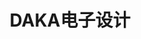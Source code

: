 ---
description: 这个真是懂得自然懂，不懂的一点也不懂了。
layout: post
results:
- primaryGenreName: Productivity
  version: '1.0'
  trackViewUrl: https://itunes.apple.com/cn/app/daka-dian-zi-she-ji/id707972563?mt=8&uo=4
  artworkUrl100: http://a456.phobos.apple.com/us/r30/Purple4/v4/e1/51/6f/e1516fbc-e23b-d479-76ca-7db6803b06ee/mzl.hrlixwtb.png
  artworkUrl60: http://a1832.phobos.apple.com/us/r30/Purple4/v4/64/44/d2/6444d245-771c-389d-a27e-2117b6c1b111/Icon.png
  userRatingCountForCurrentVersion: 7
  sellerName: Beijing Mingyi Zhixun Consulting Service Co., Ltd.
  supportedDevices:
  - iPhone-3GS
  - iPadFourthGen
  - iPhone4
  - iPadFourthGen4G
  - iPodTouchFifthGen
  - iPhone5s
  - iPadThirdGen4G
  - iPodTouchThirdGen
  - iPhone5c
  - iPadMini
  - iPhone4S
  - iPad23G
  - iPad3G
  - iPodTouchourthGen
  - iPhone5
  - iPadWifi
  - iPadThirdGen
  - iPadMini4G
  - iPad2Wifi
  genres:
  - 效率
  - 参考
  trackName: DAKA电子设计
  description: '最贴心的电子工程师设计助手，20多种常用电子工程计算，各种连接器引脚定义，以及各种常用电子资料快速查询。


    V1.0版包含功能：

    计算器功能：

    电容并联计算、电阻并联计算、LED限流电阻计算、三极管偏置电压计算

    三极管开关饱和度计算

    运算放大器低通滤波计算

    运算放大器高通滤波计算

    带通滤波器设计计算

    R-C滤波截止频率计算

    惠斯登电桥计算

    恒流源计算

    电阻分压计算

    场效应管缓冲区偏差计算

    DC-DC电路设计计算


    接口引脚资料：

    USB引脚、串口引脚、并行接口引脚、以太网接口引脚、标准插座引脚、SCART接口引脚、DVI接口引脚、HDMI接口引脚、Display Port、VGA接口定义、S端子接口定义、VESA连接器定义、

    JACK接口定义、火线接口定义、RCA接口引脚定义、XLR及及DMX接口、ATX电源接口定义、PC Molex接口定义、SATA接口定义、PS/2-AT接口定义、25PIN电话电缆颜色代码、光纤电缆颜色代码、MIDI引脚定义、苹果30针接口引脚定义、PMDI引脚定义、OBD-Ⅱ车用连接器引脚定义


    元件资料：

    PIC/AVR资料、元件资料查询、物质电阻率表、AWG与SWG线规、截流量表、标准电阻表、标准电容表、电容标记代码表、电路原理图符号、SMD封装尺寸、符号缩略词表、国际单位制词头、ASCII表、布尔逻辑门、7400系列IC、开关信息、78XX系列芯片、电池、分贝表、无线电频率。'
  price: 0
  trackId: 707972563
  releaseDate: '2013-09-23T05:35:22Z'
  screenshotUrls:
  - http://a5.mzstatic.com/us/r30/Purple4/v4/75/17/e1/7517e135-98b1-9e54-282b-9f169f7f6427/screen1136x1136.jpeg
  - http://a1.mzstatic.com/us/r30/Purple/v4/aa/fd/48/aafd48b4-f04d-f127-9703-a6d54d3858ec/screen1136x1136.jpeg
  - http://a1.mzstatic.com/us/r30/Purple6/v4/9c/3f/a4/9c3fa415-64f5-29de-7299-77d248726ec0/screen1136x1136.jpeg
  - http://a5.mzstatic.com/us/r30/Purple/v4/7a/a1/82/7aa1824b-4b7c-e395-a8df-767cf290dfb9/screen1136x1136.jpeg
  - http://a3.mzstatic.com/us/r30/Purple4/v4/b8/2b/68/b82b6827-9804-a760-83da-c937a5591fce/screen1136x1136.jpeg
  artistViewUrl: https://itunes.apple.com/cn/artist/daka/id695000335?uo=4
  primaryGenreId: 6007
  userRatingCount: 7
  averageUserRatingForCurrentVersion: 5
  kind: software
  fileSizeBytes: '1777794'
  bundleId: com.appdaka.dzsj-cn-free
  trackContentRating: 4+
  artistName: DAKA
  trackCensoredName: DAKA电子设计
  isGameCenterEnabled: false
  contentAdvisoryRating: 4+
  languageCodesISO2A:
  - ZH
  averageUserRating: 5
  features: &a []
  wrapperType: software
  artworkUrl512: http://a456.phobos.apple.com/us/r30/Purple4/v4/e1/51/6f/e1516fbc-e23b-d479-76ca-7db6803b06ee/mzl.hrlixwtb.png
  formattedPrice: 免费
  artistId: 695000335
  genreIds:
  - '6007'
  - '6006'
  currency: CNY
  ipadScreenshotUrls: *a
category: 效率
tags: tag1
resultCount: 1
title: DAKA电子设计

---